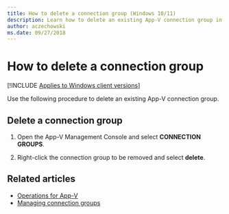 ```yaml
---
title: How to delete a connection group (Windows 10/11)
description: Learn how to delete an existing App-V connection group in the App-V Management Console and where to find information about managing connection groups.
author: aczechowski
ms.date: 09/27/2018
---
```


# How to delete a connection group

[!INCLUDE [Applies to Windows client versions](../includes/applies-to-windows-client-versions.md)]

Use the following procedure to delete an existing App-V connection group.

## Delete a connection group

1. Open the App-V Management Console and select **CONNECTION GROUPS**.

2. Right-click the connection group to be removed and select **delete**.





## Related articles

- [Operations for App-V](appv-operations.md)
- [Managing connection groups](appv-managing-connection-groups.md)
